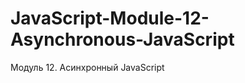 JavaScript-Module-12-Asynchronous-JavaScript
============================================

Модуль 12. Асинхронный JavaScript
